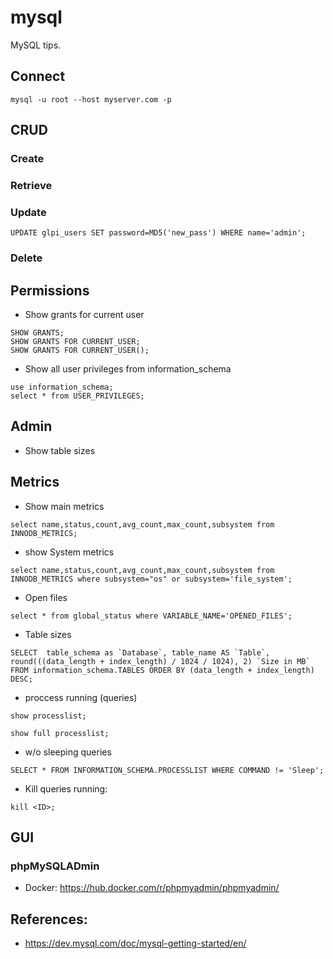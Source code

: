 # mysql

MySQL tips.

## Connect

`mysql -u root --host myserver.com -p`

## CRUD

### Create

### Retrieve

### Update

`UPDATE glpi_users SET password=MD5('new_pass') WHERE name='admin';`

### Delete



## Permissions

* Show grants for current user

```
SHOW GRANTS;
SHOW GRANTS FOR CURRENT_USER;
SHOW GRANTS FOR CURRENT_USER();
```

* Show all user privileges from information_schema


```
use information_schema;
select * from USER_PRIVILEGES;
```

## Admin

* Show table sizes

## Metrics

* Show main metrics

```
select name,status,count,avg_count,max_count,subsystem from INNODB_METRICS;
```

* show System metrics

```
select name,status,count,avg_count,max_count,subsystem from INNODB_METRICS where subsystem="os" or subsystem='file_system';
```

* Open files


```
select * from global_status where VARIABLE_NAME='OPENED_FILES';

```

* Table sizes

```
SELECT  table_schema as `Database`, table_name AS `Table`, round(((data_length + index_length) / 1024 / 1024), 2) `Size in MB` FROM information_schema.TABLES ORDER BY (data_length + index_length) DESC;
```

* proccess running (queries)

```
show processlist;
```

```
show full processlist;
```

* w/o sleeping queries

```
SELECT * FROM INFORMATION_SCHEMA.PROCESSLIST WHERE COMMAND != 'Sleep';
```

* Kill queries running:

```
kill <ID>;
```

## GUI

### phpMySQLADmin

- Docker: https://hub.docker.com/r/phpmyadmin/phpmyadmin/

## References:

- https://dev.mysql.com/doc/mysql-getting-started/en/
